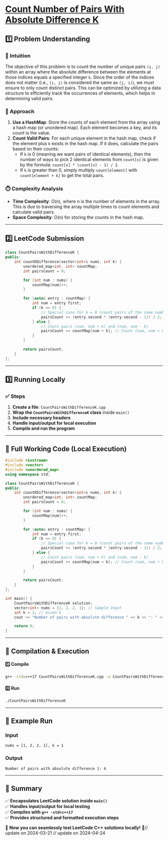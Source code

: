 # **[Count Number of Pairs With Absolute Difference K](https://leetcode.com/problems/count-number-of-pairs-with-absolute-difference-k/description/)**  

## **1️⃣ Problem Understanding**  
### **📌 Intuition**  
The objective of this problem is to count the number of unique pairs `(i, j)` within an array where the absolute difference between the elements at those indices equals a specified integer `k`. Since the order of the indices does not matter (i.e., `(i, j)` is considered the same as `(j, i)`), we must ensure to only count distinct pairs. This can be optimized by utilizing a data structure to efficiently track the occurrences of elements, which helps in determining valid pairs.

### **🚀 Approach**  
1. **Use a HashMap**: Store the counts of each element from the array using a hash map (or unordered map). Each element becomes a key, and its count is the value.
2. **Count Valid Pairs**: For each unique element in the hash map, check if the element plus `k` exists in the hash map. If it does, calculate the pairs based on their counts:
   - If `k` is 0 (meaning we want pairs of identical elements), then the number of ways to pick 2 identical elements from `count[x]` is given by the formula: `count[x] * (count[x] - 1) / 2`.
   - If `k` is greater than 0, simply multiply `count[element]` with `count[element + k]` to get the total pairs.

### **⏱️ Complexity Analysis**  
- **Time Complexity**: O(n), where n is the number of elements in the array. This is due to traversing the array multiple times to count elements and calculate valid pairs.
- **Space Complexity**: O(n) for storing the counts in the hash map.

---  

## **2️⃣ LeetCode Submission**  
```cpp
class CountPairsWithDifferenceK {
public:
    int countKDifference(vector<int>& nums, int k) {
        unordered_map<int, int> countMap;
        int pairsCount = 0;

        for (int num : nums) {
            countMap[num]++;
        }

        for (auto& entry : countMap) {
            int num = entry.first;
            if (k == 0) {
                // Special case for k = 0 (count pairs of the same number)
                pairsCount += (entry.second * (entry.second - 1)) / 2;
            } else {
                // Count pairs (num, num + k) and (num, num - k)
                pairsCount += countMap[num + k]; // Count (num, num + k)
            }
        }

        return pairsCount;
    }
};  
```  

---  

## **3️⃣ Running Locally**  
### **✅ Steps**  
1. **Create a file**: `CountPairsWithDifferenceK.cpp`  
2. **Wrap the `CountPairsWithDifferenceK` class** inside `main()`  
3. **Include necessary headers**  
4. **Handle input/output for local execution**  
5. **Compile and run the program**  

---  

## **📝 Full Working Code (Local Execution)**  
```cpp
#include <iostream>
#include <vector>
#include <unordered_map>
using namespace std;

class CountPairsWithDifferenceK {
public:
    int countKDifference(vector<int>& nums, int k) {
        unordered_map<int, int> countMap;
        int pairsCount = 0;

        for (int num : nums) {
            countMap[num]++;
        }

        for (auto& entry : countMap) {
            int num = entry.first;
            if (k == 0) {
                // Special case for k = 0 (count pairs of the same number)
                pairsCount += (entry.second * (entry.second - 1)) / 2;
            } else {
                // Count pairs (num, num + k) and (num, num - k)
                pairsCount += countMap[num + k]; // Count (num, num + k)
            }
        }

        return pairsCount;
    }
};

int main() {
    CountPairsWithDifferenceK solution;
    vector<int> nums = {1, 2, 2, 1}; // Sample Input
    int k = 1; // Given k    
    cout << "Number of pairs with absolute difference " << k << ": " << solution.countKDifference(nums, k) << endl; // Sample Output

    return 0;
}
```  

---  

## **🔧 Compilation & Execution**  
#### **1️⃣ Compile**  
```bash
g++ -std=c++17 CountPairsWithDifferenceK.cpp -o CountPairsWithDifferenceK
```  

#### **2️⃣ Run**  
```bash
./CountPairsWithDifferenceK
```  

---  

## **🎯 Example Run**  
### **Input**  
```
nums = [1, 2, 2, 1], k = 1
```  
### **Output**  
```
Number of pairs with absolute difference 1: 4
```  

---  

## **📌 Summary**  
✅ **Encapsulates LeetCode solution inside `main()`**  
✅ **Handles input/output for local testing**  
✅ **Compiles with `g++ -std=c++17`**  
✅ **Provides structured and formatted execution steps**  

🚀 **Now you can seamlessly test LeetCode C++ solutions locally!** 🚀// update on 2024-03-21
// update on 2024-04-24
